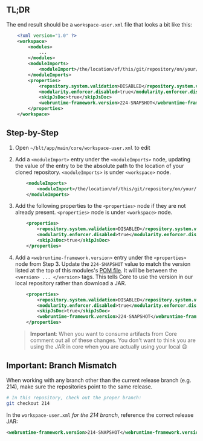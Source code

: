 ## TL;DR

The end result should be a `workspace-user.xml` file that looks a bit like this:

```xml
    <?xml version="1.0" ?>
    <workspace>
        <modules>
            ...
        </modules>
        <moduleImports>
            <moduleImport>/the/location/of/this/git/repository/on/your/local/machine/webruntime</moduleImport>
        </moduleImports>
        <properties>
            <repository.system.validation>DISABLED</repository.system.validation>
            <modularity.enforcer.disabled>true</modularity.enforcer.disabled>
            <skipJsDoc>true</skipJsDoc>
            <webruntime-framework.version>224-SNAPSHOT</webruntime-framework.version>
        </properties>
    </workspace>
```

## Step-by-Step

1. Open `~/blt/app/main/core/workspace-user.xml` to edit

1. Add a `<moduleImport>` entry under the `<moduleImports>` node, updating the value of the entry to be the absolute path to the location of your cloned repository. `<moduleImports>` is under `<workspace>` node.
    ```xml
        <moduleImports>
            <moduleImport>/the/location/of/this/git/repository/on/your/local/machine/webruntime</moduleImport>
        </moduleImports>
    ```
1. Add the following properties to the `<properties>` node if they are not already present. `<properties>` node is under `<workspace>` node.
    ```xml
        <properties>
            <repository.system.validation>DISABLED</repository.system.validation>
            <modularity.enforcer.disabled>true</modularity.enforcer.disabled>
            <skipJsDoc>true</skipJsDoc>
        </properties>
    ```
1. Add a `<webruntime-framework.version>` entry under the `<properties>` node from Step 3. Update the `224-SNAPSHOT` value to match the version listed at the top of this modules's [POM file](../pom.xml). It will be between the `<version> ... </version>` tags. This tells Core to use the version in our local repository rather than download a JAR.
    ```xml
        <properties>
            <repository.system.validation>DISABLED</repository.system.validation>
            <modularity.enforcer.disabled>true</modularity.enforcer.disabled>
            <skipJsDoc>true</skipJsDoc>
            <webruntime-framework.version>224-SNAPSHOT</webruntime-framework.version>
        </properties>
    ```
    > **Important**: When you want to consume artifacts from Core comment out all of these changes. You don't want to think you are using the JAR in core when you are actually using your local :weary:

## **Important**: Branch Mismatch

When working with any branch other than the current release branch (e.g. 214), make sure the repositories point to the same release.

```sh
# In this repository, check out the proper branch:
git checkout 214
```

In the `workspace-user.xml` _for the 214 branch_, reference the correct release JAR:

```xml
<webruntime-framework.version>214-SNAPSHOT</webruntime-framework.version>
```
